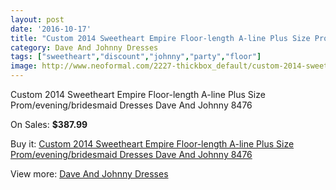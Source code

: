 ```yaml
---
layout: post
date: '2016-10-17'
title: "Custom 2014 Sweetheart Empire Floor-length A-line Plus Size Prom/evening/bridesmaid Dresses Dave And Johnny 8476"
category: Dave And Johnny Dresses
tags: ["sweetheart","discount","johnny","party","floor"]
image: http://www.neoformal.com/2227-thickbox_default/custom-2014-sweetheart-empire-floor-length-a-line-plus-size-prom-evening-bridesmaid-dresses-dave-and-johnny-8476.jpg
---
```

Custom 2014 Sweetheart Empire Floor-length A-line Plus Size Prom/evening/bridesmaid Dresses Dave And Johnny 8476

On Sales: **$387.99**
<a href="https://www.neoformal.com/en/dave-and-johnny-dresses/827-custom-2014-sweetheart-empire-floor-length-a-line-plus-size-prom-evening-bridesmaid-dresses-dave-and-johnny-8476.html"><amp-img layout="responsive" width="600" height="600" src="//www.neoformal.com/2227-thickbox_default/custom-2014-sweetheart-empire-floor-length-a-line-plus-size-prom-evening-bridesmaid-dresses-dave-and-johnny-8476.jpg" alt="Custom 2014 Sweetheart Empire Floor-length A-line Plus Size Prom/evening/bridesmaid Dresses Dave And Johnny 8476 0" /></a>
<a href="https://www.neoformal.com/en/dave-and-johnny-dresses/827-custom-2014-sweetheart-empire-floor-length-a-line-plus-size-prom-evening-bridesmaid-dresses-dave-and-johnny-8476.html"><amp-img layout="responsive" width="600" height="600" src="//www.neoformal.com/2228-thickbox_default/custom-2014-sweetheart-empire-floor-length-a-line-plus-size-prom-evening-bridesmaid-dresses-dave-and-johnny-8476.jpg" alt="Custom 2014 Sweetheart Empire Floor-length A-line Plus Size Prom/evening/bridesmaid Dresses Dave And Johnny 8476 1" /></a>

Buy it: [Custom 2014 Sweetheart Empire Floor-length A-line Plus Size Prom/evening/bridesmaid Dresses Dave And Johnny 8476](https://www.neoformal.com/en/dave-and-johnny-dresses/827-custom-2014-sweetheart-empire-floor-length-a-line-plus-size-prom-evening-bridesmaid-dresses-dave-and-johnny-8476.html "Custom 2014 Sweetheart Empire Floor-length A-line Plus Size Prom/evening/bridesmaid Dresses Dave And Johnny 8476")

View more: [Dave And Johnny Dresses](https://www.neoformal.com/en/9-dave-and-johnny-dresses "Dave And Johnny Dresses")